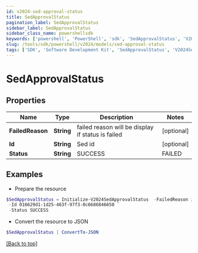 ```yaml
---
id: v2024-sed-approval-status
title: SedApprovalStatus
pagination_label: SedApprovalStatus
sidebar_label: SedApprovalStatus
sidebar_class_name: powershellsdk
keywords: ['powershell', 'PowerShell', 'sdk', 'SedApprovalStatus', 'V2024SedApprovalStatus'] 
slug: /tools/sdk/powershell/v2024/models/sed-approval-status
tags: ['SDK', 'Software Development Kit', 'SedApprovalStatus', 'V2024SedApprovalStatus']
---
```



# SedApprovalStatus

## Properties

Name | Type | Description | Notes
------------ | ------------- | ------------- | -------------
**FailedReason** | **String** | failed reason will be display if status is failed | [optional] 
**Id** | **String** | Sed id | [optional] 
**Status** | **String** | SUCCESS | FAILED | [optional] 

## Examples

- Prepare the resource
```powershell
$SedApprovalStatus = Initialize-V2024SedApprovalStatus  -FailedReason invalid status `
 -Id 016629d1-1d25-463f-97f3-0c6686846650 `
 -Status SUCCESS
```

- Convert the resource to JSON
```powershell
$SedApprovalStatus | ConvertTo-JSON
```


[[Back to top]](#) 

